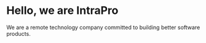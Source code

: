 # Hello, we are IntraPro
We are a remote technology company committed to building better software products.

